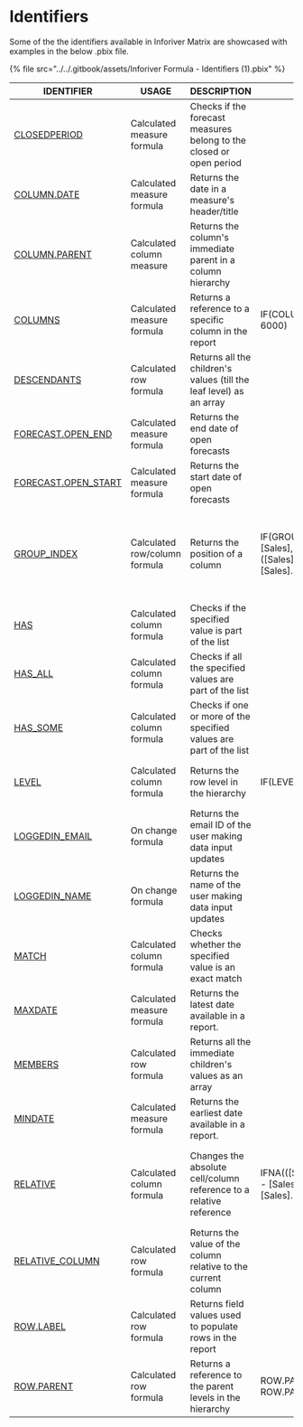 # Identifiers

Some of the the identifiers available in Inforiver Matrix are showcased with examples in the below .pbix file.

{% file src="../../.gitbook/assets/Inforiver Formula - Identifiers (1).pbix" %}

<table><thead><tr><th width="214.33331298828125">IDENTIFIER</th><th width="188">USAGE</th><th>DESCRIPTION</th><th data-hidden>EXAMPLE</th><th data-hidden>EXPLANATION</th></tr></thead><tbody><tr><td><a href="closedperiod.md">CLOSEDPERIOD</a></td><td>Calculated measure formula</td><td>Checks if the forecast measures belong to the closed or open period</td><td></td><td></td></tr><tr><td><a href="column.date.md">COLUMN.DATE</a></td><td>Calculated measure formula</td><td>Returns the date in a measure's header/title</td><td></td><td></td></tr><tr><td><a href="column.parent.md">COLUMN.PARENT</a></td><td>Calculated column measure</td><td>Returns the column's immediate parent in a column hierarchy</td><td></td><td></td></tr><tr><td><a href="column.md">COLUMNS</a></td><td>Calculated measure formula</td><td>Returns a reference to a specific column in the report</td><td>IF(COLUMN == "AC", 5000, 6000)</td><td>On using in the row formula, returns 5000 for AC column and 6000 for other columns</td></tr><tr><td><a href="descendants.md">DESCENDANTS</a></td><td>Calculated row formula</td><td>Returns all the children's values (till the leaf level) as an array</td><td></td><td></td></tr><tr><td><a href="forecast.open_end.md">FORECAST.OPEN_END</a></td><td>Calculated measure formula</td><td>Returns the end date of open forecasts</td><td></td><td></td></tr><tr><td><a href="forecast.open_start.md">FORECAST.OPEN_START</a></td><td>Calculated measure formula</td><td>Returns the start date of open forecasts</td><td></td><td></td></tr><tr><td><a href="group-index.md">GROUP_INDEX</a></td><td>Calculated row/column formula</td><td>Returns the position of a column</td><td>IF(GROUP_INDEX = 1, [Sales],([Sales].RELATIVE(-1) - [Sales].RELATIVE),</td><td>With Months in column, Displays the Sales value when it is the 1st month/column(group_index =1), else returns for all other months, the variance between previous and current month</td></tr><tr><td><a href="has.md">HAS</a></td><td>Calculated column formula</td><td>Checks if the specified value is part of the list</td><td></td><td></td></tr><tr><td><a href="has_all.md">HAS_ALL</a></td><td>Calculated column formula</td><td>Checks if all the specified values are part of the list</td><td></td><td></td></tr><tr><td><a href="has_some.md">HAS_SOME</a></td><td>Calculated column formula</td><td>Checks if one or more of the specified values are part of the list</td><td></td><td></td></tr><tr><td><a href="level.md">LEVEL</a></td><td>Calculated column formula</td><td>Returns the row level in the hierarchy</td><td>IF(LEVEL = 3, 10, 5)</td><td>For each row where the heirarchy level is 3, returns 10; for other hierarchy levels, returns 5</td></tr><tr><td><a href="loggedin_email.md">LOGGEDIN_EMAIL</a></td><td>On change formula</td><td>Returns the email ID of the user making data input updates</td><td></td><td></td></tr><tr><td><a href="loggedin_name.md">LOGGEDIN_NAME</a></td><td>On change formula</td><td>Returns the name of the user making data input updates</td><td></td><td></td></tr><tr><td><a href="../logical-functions/match.md">MATCH</a></td><td>Calculated column formula</td><td>Checks whether the specified value is an exact match </td><td></td><td></td></tr><tr><td><a href="maxdate.md">MAXDATE</a></td><td>Calculated measure formula</td><td>Returns the latest date available in a report.</td><td></td><td></td></tr><tr><td><a href="members.md">MEMBERS</a></td><td>Calculated row formula</td><td>Returns all the immediate children's values as an array</td><td></td><td></td></tr><tr><td><a href="mindate.md">MINDATE</a></td><td>Calculated measure formula</td><td>Returns the earliest date available in a report.</td><td></td><td></td></tr><tr><td><a href="relative.md">RELATIVE</a></td><td>Calculated column formula </td><td>Changes the absolute cell/column reference to a relative reference</td><td>IFNA(([Sales].RELATIVE(-1) - [Sales].RELATIVE), [Sales].RELATIVE)</td><td>When Months in the columns, formula returns Sales of Previous month - Current Month Sales except when there is an error, then it returns the Sales of Current Month</td></tr><tr><td><a href="relative_column.md">RELATIVE_COLUMN</a></td><td>Calculated row formula</td><td>Returns the value of the column relative to the current column</td><td></td><td></td></tr><tr><td><a href="row.label.md">ROW.LABEL</a></td><td>Calculated row formula</td><td>Returns field values used to populate rows in the report</td><td></td><td></td></tr><tr><td><a href="row.parent.md">ROW.PARENT</a></td><td>Calculated row formula</td><td>Returns a reference to the parent levels in the hierarchy</td><td>ROW.PARENT.AC + ROW.PARENT.PY</td><td>For each row it adds the value of its parent row's AC column and PY column</td></tr></tbody></table>
